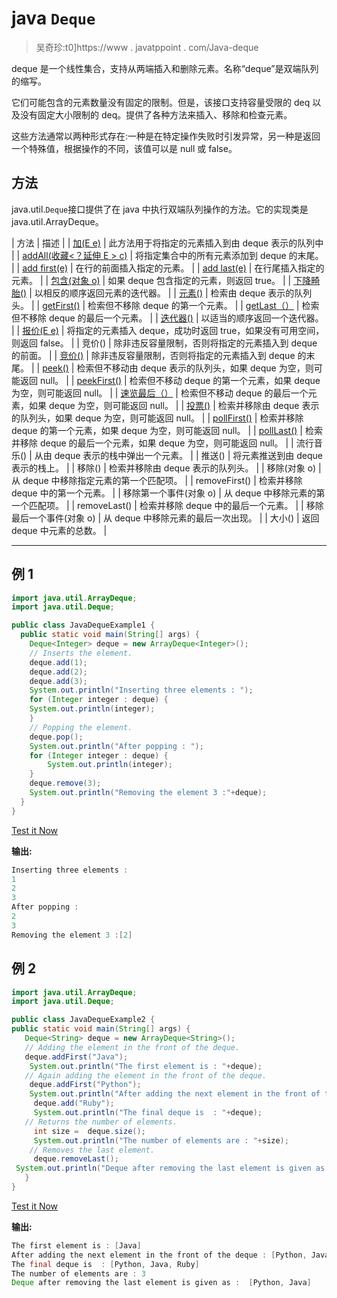 # java `Deque`

> 吴奇珍:t0]https://www . javatppoint . com/Java-deque

deque 是一个线性集合，支持从两端插入和删除元素。名称“deque”是双端队列的缩写。

它们可能包含的元素数量没有固定的限制。但是，该接口支持容量受限的 deq 以及没有固定大小限制的 deq。提供了各种方法来插入、移除和检查元素。

这些方法通常以两种形式存在:一种是在特定操作失败时引发异常，另一种是返回一个特殊值，根据操作的不同，该值可以是 null 或 false。

## 方法

java.util.`Deque`接口提供了在 java 中执行双端队列操作的方法。它的实现类是 java.util.ArrayDeque。

| 方法 | 描述 |
| [加(E e)](java-deque-add-method) | 此方法用于将指定的元素插入到由 deque 表示的队列中 |
| [addAll(收藏<？延伸 E > c)](java-deque-addall-method) | 将指定集合中的所有元素添加到 deque 的末尾。 |
| [add first(e)](java-deque-addfirst-method) | 在行的前面插入指定的元素。 |
| [add last(e)](java-deque-addlast-method) | 在行尾插入指定的元素。 |
| [包含(对象 o)](java-deque-contains-method) | 如果 deque 包含指定的元素，则返回 true。 |
| [下降畸胎()](java-deque-descendingiterator-method) | 以相反的顺序返回元素的迭代器。 |
| [元素()](java-deque-element-method) | 检索由 deque 表示的队列头。 |
| [getFirst()](java-deque-getfirst-method) | 检索但不移除 deque 的第一个元素。 |
| [getLast（）](java-deque-getlast-method) | 检索但不移除 deque 的最后一个元素。 |
| [迭代器()](java-deque-iterator-method) | 以适当的顺序返回一个迭代器。 |
| [报价(E e)](java-deque-offer-method) | 将指定的元素插入 deque，成功时返回 true，如果没有可用空间，则返回 false。 |
| 竞价() | 除非违反容量限制，否则将指定的元素插入到 deque 的前面。 |
| [竞价()](java-deque-offerlast-method) | 除非违反容量限制，否则将指定的元素插入到 deque 的末尾。 |
| [peek()](java-deque-peek-method) | 检索但不移动由 deque 表示的队列头，如果 deque 为空，则可能返回 null。 |
| [peekFirst()](java-deque-peekfirst-method) | 检索但不移动 deque 的第一个元素，如果 deque 为空，则可能返回 null。 |
| [速览最后（）](java-deque-peeklast-method) | 检索但不移动 deque 的最后一个元素，如果 deque 为空，则可能返回 null。 |
| [投票()](java-deque-poll-method) | 检索并移除由 deque 表示的队列头，如果 deque 为空，则可能返回 null。 |
| [pollFirst()](java-deque-pollfirst-method) | 检索并移除 deque 的第一个元素，如果 deque 为空，则可能返回 null。 |
| [pollLast()](java-deque-polllast-method) | 检索并移除 deque 的最后一个元素，如果 deque 为空，则可能返回 null。 |
| 流行音乐() | 从由 deque 表示的栈中弹出一个元素。 |
| 推送() | 将元素推送到由 deque 表示的栈上。 |
| 移除() | 检索并移除由 deque 表示的队列头。 |
| 移除(对象 o) | 从 deque 中移除指定元素的第一个匹配项。 |
| removeFirst() | 检索并移除 deque 中的第一个元素。 |
| 移除第一个事件(对象 o) | 从 deque 中移除元素的第一个匹配项。 |
| removeLast() | 检索并移除 deque 中的最后一个元素。 |
| 移除最后一个事件(对象 o) | 从 deque 中移除元素的最后一次出现。 |
| 大小() | 返回 deque 中元素的总数。 |

* * *

## 例 1

```java
import java.util.ArrayDeque;
import java.util.Deque;

public class JavaDequeExample1 {
  public static void main(String[] args) {
	Deque<Integer> deque = new ArrayDeque<Integer>();
	// Inserts the element.
	deque.add(1);
	deque.add(2);
	deque.add(3);
	System.out.println("Inserting three elements : ");
	for (Integer integer : deque) {
	System.out.println(integer);	
	}
	// Popping the element.
	deque.pop();
	System.out.println("After popping : ");
	for (Integer integer : deque) {
		System.out.println(integer);
	}
	deque.remove(3);
	System.out.println("Removing the element 3 :"+deque);
  }
}

```

[Test it Now](https://compiler.javatpoint.com/opr/test.jsp?filename=JavaDequeExample1)

**输出:**

```java
Inserting three elements : 
1
2
3
After popping : 
2
3
Removing the element 3 :[2]

```

## 例 2

```java
import java.util.ArrayDeque;
import java.util.Deque;

public class JavaDequeExample2 {
public static void main(String[] args) {
   Deque<String> deque = new ArrayDeque<String>();
   // Adding the element in the front of the deque.
   deque.addFirst("Java");
    System.out.println("The first element is : "+deque);
   // Again adding the element in the front of the deque.
    deque.addFirst("Python");
    System.out.println("After adding the next element in the front of the deque : "+deque);
     deque.add("Ruby");
     System.out.println("The final deque is  : "+deque);
   // Returns the number of elements.
     int size =  deque.size();
     System.out.println("The number of elements are : "+size);
    // Removes the last element.
     deque.removeLast();
 System.out.println("Deque after removing the last element is given as :  "+deque);
   }	
}

```

[Test it Now](https://compiler.javatpoint.com/opr/test.jsp?filename=JavaDequeExample2)

**输出:**

```java
The first element is : [Java]
After adding the next element in the front of the deque : [Python, Java]
The final deque is  : [Python, Java, Ruby]
The number of elements are : 3
Deque after removing the last element is given as :  [Python, Java]

```